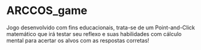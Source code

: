 # ARCCOS_game
Jogo desenvolvido com fins educacionais, trata-se de um Point-and-Click matemático que irá testar seu reflexo e suas habilidades com cálculo mental para acertar os alvos com as respostas corretas!
